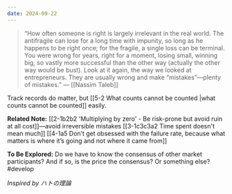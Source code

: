 ```yaml
---
date: 2024-09-22
---
```

> “How often someone is right is largely irrelevant in the real world. The antifragile can lose for a long time with impunity, so long as he happens to be right once; for the fragile, a single loss can be terminal. You were wrong for years, right for a moment, losing small, winning big, so vastly more successful than the other way (actually the other way would be bust). Look at it again, the way we looked at entrepreneurs. They are usually wrong and make “mistakes”—plenty of mistakes.” — [[Nassim Taleb]]

Track records do matter, but [[5-2 What counts cannot be counted |what counts cannot be counted]] easily.

**Related Note:**
[[2-1b2b2 'Multiplying by zero' - Be risk-prone but avoid ruin at all cost]]—avoid irreversible mistakes
[[3-1c3c3a2 Time spent doesn't mean much]]
[[4-1a5 Don’t get obsessed with the failure rate, because what matters is where it’s going and not where it came from]]

**To Be Explored:**
Do we have to know the consensus of other market participants? And if so, is the price the consensus? Or something else? #develop 

*Inspired by ハトの理論*